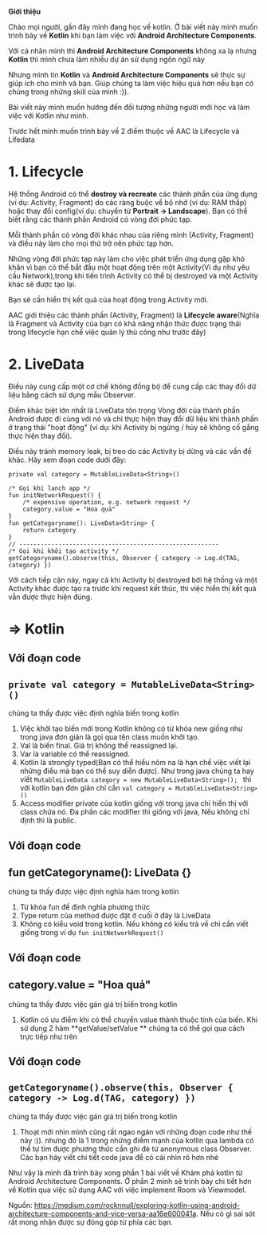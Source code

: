 **Giới thiệu**

Chào mọi người, gần đây mình đang học về kotlin. Ở bài viết này mình muốn trình bày về **Kotlin** khi bạn làm việc với **Android Architecture Components**.

Với cá nhân mình thì **Android Architecture Components** không xa lạ nhưng **Kotlin** thì mình chưa làm nhiều dự án sử dụng ngôn ngữ này

Nhưng mình tin **Kotlin** và **Android Architecture Components** sẽ thực sự giúp ích cho mình và bạn. Giúp chúng ta làm việc hiệu quả hơn nếu bạn có chúng trong những skill của mình :)).

Bài viết này mình muốn hướng đến đối tượng những người mới học và làm việc với Kotlin như mình. 

Trước hết mình muốn trình bày về 2 điểm thuộc về AAC là Lifecycle và Lifedata

# 1. Lifecycle

Hệ thống Android có thể **destroy và recreate** các thành phần của ứng dụng (ví dụ: Activity, Fragment) do các ràng buộc về bộ nhớ (ví dụ: RAM thấp) hoặc thay đổi config(ví dụ: chuyển từ **Portrait -> Landscape**).
Bạn có thể biết rằng các thành phần Android có vòng đời phức tạp.


Mỗi thành phần có vòng đời khác nhau của riêng mình (Activity, Fragment) và điều này làm cho mọi thứ trở nên phức tạp hơn.

Những vòng đời phức tạp này làm cho việc phát triển ứng dụng gặp khó khăn vì bạn có thể bắt đầu một hoạt động trên một Activity(Ví dụ như yêu cầu Network),trong khi tiến trình Activity có thể bị destroyed và một Activity khác sẽ được tạo lại.


Bạn sẽ cần hiển thị kết quả của hoạt động trong Activity mới.

AAC giới thiệu các thành phần (Activity, Fragment) là **Lifecycle aware**(Nghĩa là Fragment và Activity của bạn có khả năng nhận thức được trạng thái trong lifecycle hạn chế việc quản lý thủ công như trước đây)


# 2. LiveData
Điều này cung cấp một cơ chế không đồng bộ để cung cấp các thay đổi dữ liệu bằng cách sử dụng mẫu Observer. 

Điểm khác biệt lớn nhất là LiveData tôn trọng Vòng đời của thành phần Android được đi cùng với nó và chỉ thực hiện thay đổi dữ liệu khi thành phần ở trạng thái "hoạt động" (ví dụ: khi Activity bị ngừng / hủy sẽ không cố gắng thực hiện thay đổi).

Điều này tránh memory leak, bị treo do các Activity bị dừng và các vấn đề khác. Hãy xem đoạn code dưới đây:

```
private val category = MutableLiveData<String>()

/* Gọi khi lanch app */
fun initNetworkRequest() {
    /* expensive operation, e.g. network request */
    category.value = "Hoa quả"
}
fun getCategoryname(): LiveData<String> {
    return category
}
// --------------------------------------------------------
/* Gọi khi khởi tạo activity */
getCategoryname().observe(this, Observer { category -> Log.d(TAG, category) })
```

Với cách tiếp cận này, ngay cả khi Activity bị destroyed bởi hệ thống và một Activity khác được tạo ra trước khi request kết thúc, thì việc hiển thị kết quả vẫn được thực hiện đúng.

# => **Kotlin**
## Với đoạn code 
## `private val category = MutableLiveData<String>()`
chúng ta thấy được việc định nghĩa biến trong kotlin

1. Việc khởi tạo biến mới trong Kotlin không có từ khóa new giống như trong java đơn giản là gọi qua tên class muốn khởi tạo.
2. Val là biến final. Giá trị không thể reassigned lại.
3. Var là variable có thể reassigned.
4. Kotlin là strongly typed(Bạn có thể hiểu nôm na là hạn chế việc viết lại những điều mà bạn có thể suy diễn được). Như trong java chúng ta hay viết
`MutableLiveData category = new MutableLiveData<String>(); `
thì với kotlin bạn đơn giản chỉ cần 
`val category = MutableLiveData<String>()`
5. Access modifier private của kotlin giống với trong java chỉ hiển thị với class chứa nó. Đa phần các modifier thì giống với java, Nếu không chỉ định thì là public.

## Với đoạn code 
## fun getCategoryname(): LiveData<String> {}
chúng ta thấy được việc định nghĩa hàm trong kotlin
    
1. Từ khóa fun để định nghĩa phương thức
2. Type return của method được đặt ở cuối ở đây là LiveData<String>
3. Không có kiểu void trong kotlin. Nếu không có kiểu trả về chỉ cần viết giống trong ví dụ
`fun initNetworkRequest()`
       
## Với đoạn code 
## category.value = "Hoa quả"
chúng ta thấy được việc gán giá trị biến trong kotlin

1. Kotlin có ưu điểm khi có thể chuyển value thành thuộc tính của biến. Khi sử dụng 2 hàm **getValue/setValue ** 
chúng ta có thể gọi qua cách trực tiếp như trên

## Với đoạn code 
## `getCategoryname().observe(this, Observer { category -> Log.d(TAG, category) })`
chúng ta thấy được việc gán giá trị biến trong kotlin

1. Thoạt mới nhìn mình cũng rất ngao ngán với những đoạn code như thế này :)). nhưng đó là 1 trong những điểm mạnh của kotlin qua lambda có thể tự tìm được phương thức cần ghi đè từ anonymous class Observer. 
Các bạn hãy viết chi tiết code java để có cái nhìn rõ hơn nhé

Như vậy là mình đã trình bày xong phần 1 bài viết về Khám phá kotlin từ Android Architecture Components. Ở phần 2 mình sẽ trình bày chi tiết hơn về Kotlin qua việc sử dụng AAC với việc implement Room và Viewmodel.

Nguồn: https://medium.com/rocknnull/exploring-kotlin-using-android-architecture-components-and-vice-versa-aa16e600041a. Nếu có gì sai sót rất mong nhận được sự đóng góp từ phía các bạn.